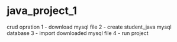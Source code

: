 # java_project_1
crud opration
1 - download mysql file
2 - create student_java mysql database
3 - import downloaded mysql file
4 - run project

